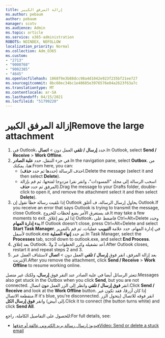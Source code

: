 ```yaml
---
title: إزالة المرفق الكبير
ms.author: pebaum
author: pebaum
manager: scotv
ms.audience: Admin
ms.topic: article
ms.service: o365-administration
ROBOTS: NOINDEX, NOFOLLOW
localization_priority: Normal
ms.collection: Adm_O365
ms.custom:
- "2713"
- "9000768"
- "9002385"
- "4645"
ms.openlocfilehash: 1068f9e3b88dcc98a4d1042e923f235bf21ee727
ms.sourcegitcommit: 8bc60ec34bc1e40685e3976576e04a2623f63a7c
ms.translationtype: MT
ms.contentlocale: ar-SA
ms.lasthandoff: 04/15/2021
ms.locfileid: "51799220"
---
```

# <a name="remove-the-large-attachment"></a><span data-ttu-id="cf330-102">إزالة المرفق الكبير</span><span class="sxs-lookup"><span data-stu-id="cf330-102">Remove the large attachment</span></span>

1. <span data-ttu-id="cf330-103">في Outlook، حدد **إرسال / تلقي** العمل دون  >  **اتصال**.</span><span class="sxs-lookup"><span data-stu-id="cf330-103">In Outlook, select **Send / Receive** > **Work Offline**.</span></span> 
2. <span data-ttu-id="cf330-104">في جزء التنقل، حدد **علبة الصادر**.</span><span class="sxs-lookup"><span data-stu-id="cf330-104">In the navigation pane, select **Outbox**.</span></span> <span data-ttu-id="cf330-105">من هنا، يمكنك:</span><span class="sxs-lookup"><span data-stu-id="cf330-105">From here, you can:</span></span> 
    - <span data-ttu-id="cf330-106">احذف الرسالة (حددها ثم حدد **حذف**).</span><span class="sxs-lookup"><span data-stu-id="cf330-106">Delete the message (select it and then select **Delete**).</span></span>
    - <span data-ttu-id="cf330-107">اسحب الرسالة إلى مجلد "المسودات"، وانقر نقرا مزدوجا لفتحها، ثم قم بإزالة المرفق ثم حدد **حذف**).</span><span class="sxs-lookup"><span data-stu-id="cf330-107">Drag the message to your Drafts folder, double-click to open it, and remove the attachment select it and then select **Delete**).</span></span>
3. <span data-ttu-id="cf330-108">إذا تلقيت رسالة خطأ تقول إن Outlook يحاول إرسال الرسالة، ف أغلق Outlook.</span><span class="sxs-lookup"><span data-stu-id="cf330-108">If you receive an error that says Outlook is trying to transmit the message, close Outlook.</span></span> <span data-ttu-id="cf330-109">قد يستغرق الأمر بضع لحظات للخروج.</span><span class="sxs-lookup"><span data-stu-id="cf330-109">It may take a few moments to exit.</span></span> <span data-ttu-id="cf330-110">إذا لم يتم إغلاق Outlook، فاضغط على Ctrl+Alt+Delete وحدد **بدء إدارة المهام**.</span><span class="sxs-lookup"><span data-stu-id="cf330-110">If Outlook doesn't close, press Ctrl+Alt+Delete and select **Start Task Manager**.</span></span> <span data-ttu-id="cf330-111">في إدارة المهام، حدد علامة **التبويب** عمليات، ثم قم بالتمرير لأسفل outlook.exe ثم حدد **إنهاء العملية**.</span><span class="sxs-lookup"><span data-stu-id="cf330-111">In Task Manager, select the **Processes** tab, scroll down to outlook.exe, and select **End Process**.</span></span>
4. <span data-ttu-id="cf330-112">بعد إغلاق Outlook، أعد تشغيله وكرر الخطوات 2 و3.</span><span class="sxs-lookup"><span data-stu-id="cf330-112">After Outlook closes, restart it and repeat steps 2 and 3.</span></span> 
5. <span data-ttu-id="cf330-113">بعد إزالة المرفق، انقر فوق **إرسال / تلقي** العمل دون  >  **اتصال** لاستئناف العمل عبر الإنترنت.</span><span class="sxs-lookup"><span data-stu-id="cf330-113">After you remove the attachment, click **Send / Receive** > **Work Offline** to resume working online.</span></span> 

<span data-ttu-id="cf330-114">تتعثر الرسائل أيضا في علبة الصادر عند النقر فوق **إرسال،** ولكنك غير متصل.</span><span class="sxs-lookup"><span data-stu-id="cf330-114">Messages also get stuck in the Outbox when you click **Send**, but you are not connected.</span></span> <span data-ttu-id="cf330-115">انقر **فوق إرسال / تلقي** وانظر إلى الزر العمل **دون** اتصال.</span><span class="sxs-lookup"><span data-stu-id="cf330-115">Click **Send / Receive** and look at the **Work Offline** button.</span></span> <span data-ttu-id="cf330-116">إذا كان أزرقا، فقد تكون غير منقطعة الاتصال.</span><span class="sxs-lookup"><span data-stu-id="cf330-116">If it's blue, you're disconnected.</span></span> <span data-ttu-id="cf330-117">انقر فوقه للاتصال (يتحول الزر إلى أبيض) وانقر **فوق إرسال الكل.**</span><span class="sxs-lookup"><span data-stu-id="cf330-117">Click it to connect (the button turns white) and click **Send All**.</span></span>
 
 <span data-ttu-id="cf330-118">للحصول على التفاصيل الكاملة، راجع:</span><span class="sxs-lookup"><span data-stu-id="cf330-118">For full details, see:</span></span>
- [<span data-ttu-id="cf330-119">فيديو: إرسال رسالة بريد إلكتروني عالقة أو حذفها</span><span class="sxs-lookup"><span data-stu-id="cf330-119">Video: Send or delete a stuck email</span></span>](https://support.office.com/article/Video-Send-or-delete-an-email-stuck-in-your-outbox-26d5d34a-4e5f-444a-a9e8-44db04a94dec) 